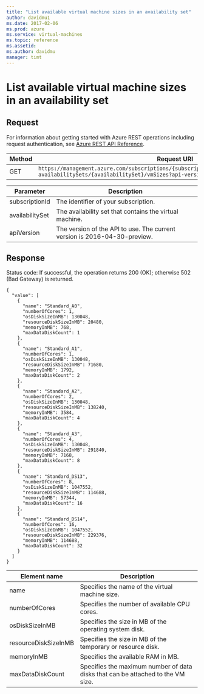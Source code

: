 ```yaml
---
title: "List available virtual machine sizes in an availability set"
author: davidmu1
ms.date: 2017-02-06
ms.prod: azure
ms.service: virtual-machines
ms.topic: reference
ms.assetid:
ms.author: davidmu
manager: timt
---
```


# List available virtual machine sizes in an availability set    
    
## Request    

For information about getting started with Azure REST operations including request authentication, see [Azure REST API Reference](../../../index.md). 

| Method | Request URI |    
|--------|-------------|    
| GET | `https://management.azure.com/subscriptions/{subscriptionId}/providers/Microsoft.Compute/ availabilitySets/{availabilitySet}/vmSizes?api-version={apiVersion}` |

| Parameter | Description |
| --------- | ----------- |
| subscriptionId | The identifier of your subscription. |
| availabilitySet | The availability set that contains the virtual machine. |
| apiVersion | The version of the API to use. The current version is 2016-04-30-preview. |   
    
## Response    
 
Status code: If successful, the operation returns 200 (OK); otherwise 502 (Bad Gateway) is returned.    
    
```
{    
  "value": [    
    {    
      "name": "Standard_A0",    
      "numberOfCores": 1,    
      "osDiskSizeInMB": 130048,    
      "resourceDiskSizeInMB": 20480,    
      "memoryInMB": 768,    
      "maxDataDiskCount": 1    
    },    
    {    
      "name": "Standard_A1",    
      "numberOfCores": 1,    
      "osDiskSizeInMB": 130048,    
      "resourceDiskSizeInMB": 71680,    
      "memoryInMB": 1792,    
      "maxDataDiskCount": 2    
    },    
    {    
      "name": "Standard_A2",    
      "numberOfCores": 2,    
      "osDiskSizeInMB": 130048,    
      "resourceDiskSizeInMB": 138240,    
      "memoryInMB": 3584,    
      "maxDataDiskCount": 4    
    },    
    {    
      "name": "Standard_A3",    
      "numberOfCores": 4,    
      "osDiskSizeInMB": 130048,    
      "resourceDiskSizeInMB": 291840,    
      "memoryInMB": 7168,    
      "maxDataDiskCount": 8    
    },    
    {    
      "name": "Standard_DS13",    
      "numberOfCores": 8,    
      "osDiskSizeInMB": 1047552,    
      "resourceDiskSizeInMB": 114688,    
      "memoryInMB": 57344,    
      "maxDataDiskCount": 16    
    },    
    {    
      "name": "Standard_DS14",    
      "numberOfCores": 16,    
      "osDiskSizeInMB": 1047552,    
      "resourceDiskSizeInMB": 229376,    
      "memoryInMB": 114688,    
      "maxDataDiskCount": 32    
    }    
  ]    
}    
```    
    
| Element name | Description |    
|--------------|-------------|    
| name | Specifies the name of the virtual machine size. |    
| numberOfCores | Specifies the number of available CPU cores. |    
| osDiskSizeInMB | Specifies the size in MB of the operating system disk. |    
| resourceDiskSizeInMB | Specifies the size in MB of the temporary or resource disk. |    
| memoryInMB | Specifies the available RAM in MB. |    
| maxDataDiskCount | Specifies the maximum number of data disks that can be attached to the VM size. |